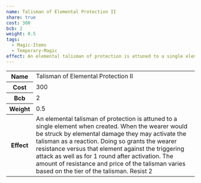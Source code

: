 ```yaml
---
name: Talisman of Elemental Protection II
share: true
cost: 300
bcb: 2
weight: 0.5
tags:
  - Magic-Items
  - Temporary-Magic
effect: An elemental talisman of protection is attuned to a single element when created. When the wearer would be struck by elemental damage they may activate the talisman as a reaction. Doing so grants the wearer resistance versus that element against the triggering attack as well as for 1 round after activation. The amount of resistance and price of the talisman varies based on the tier of the talisman. Resist 2
---
```

<p><span dir="ltr" style="overflow-x: auto;"><table><tbody><tr><th dir="ltr">Name</th><td dir="ltr">Talisman of Elemental Protection II</td></tr><tr><th dir="ltr">Cost</th><td dir="auto">300</td></tr><tr><th dir="ltr">Bcb</th><td dir="auto">2</td></tr><tr><th dir="ltr">Weight</th><td dir="auto">0.5</td></tr><tr><th dir="ltr">Effect</th><td dir="ltr">An elemental talisman of protection is attuned to a single element when created. When the wearer would be struck by elemental damage they may activate the talisman as a reaction. Doing so grants the wearer resistance versus that element against the triggering attack as well as for 1 round after activation. The amount of resistance and price of the talisman varies based on the tier of the talisman. Resist 2</td></tr></tbody></table></span></p>